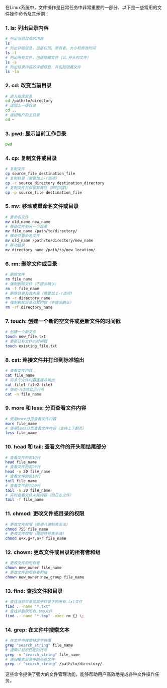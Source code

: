 在Linux系统中，文件操作是日常任务中非常重要的一部分。以下是一些常用的文件操作命令及其示例：

### 1. **ls**: 列出目录内容

```bash
# 列出当前目录的内容
ls 
# 列出详细信息，包括权限、所有者、大小和修改时间
ls -l 
# 列出所有文件，包括隐藏文件（以.开头的文件）
ls -a 
# 列出目录内容的详细信息，并包括隐藏文件
ls -la
```

### 2. **cd**: 改变当前目录

```bash
# 进入指定目录
cd /path/to/directory 
# 返回上一级目录
cd .. 
# 返回用户的主目录
cd ~
```

### 3. **pwd**: 显示当前工作目录

```bash
pwd
```

### 4. **cp**: 复制文件或目录

```bash
# 复制文件
cp source_file destination_file 
# 复制目录（需要加上-r选项）
cp -r source_directory destination_directory 
# 复制文件并保留其属性（如时间戳）
cp -p source_file destination_file
```

### 5. **mv**: 移动或重命名文件或目录

```bash
# 重命名文件
mv old_name new_name 
# 移动文件到另一个目录
mv file_name /path/to/directory/ 
# 移动并重命名文件
mv old_name /path/to/directory/new_name 
# 移动目录
mv directory_name /path/to/new_location/
```

### 6. **rm**: 删除文件或目录

```bash
# 删除文件
rm file_name 
# 强制删除文件（不提示确认）
rm -f file_name 
# 删除目录及其内容（需要加上-r选项）
rm -r directory_name 
# 强制删除目录及其内容（不提示确认）
rm -rf directory_name
```

### 7. **touch**: 创建一个新的空文件或更新文件的时间戳

```bash
# 创建一个新文件
touch new_file.txt 
# 更新已有文件的时间戳
touch existing_file.txt
```

### 8. **cat**: 连接文件并打印到标准输出

```bash
# 查看文件内容
cat file_name 
# 将多个文件内容连接并输出
cat file1 file2 file3 
# 使用-n选项显示行号
cat -n file_name
```

### 9. **more** 和 **less**: 分页查看文件内容

```bash
# 使用more分页查看文件内容
more file_name 
# 使用less分页查看文件内容（支持上下翻页）
less file_name
```

### 10. **head** 和 **tail**: 查看文件的开头和结尾部分

```bash
# 查看文件的前10行
head file_name 
# 查看文件的前20行
head -n 20 file_name 
# 查看文件的后10行
tail file_name 
# 查看文件的后20行
tail -n 20 file_name 
# 实时查看文件末尾内容（如日志文件）
tail -f file_name
```

### 11. **chmod**: 更改文件或目录的权限

```bash
# 更改文件权限（使用八进制表示法）
chmod 755 file_name 
# 更改文件权限（使用符号表示法）
chmod u+x,g+r,o+r file_name
```

### 12. **chown**: 更改文件或目录的所有者和组

```bash
# 更改文件的所有者
chown new_owner file_name 
# 更改文件的所有者和组
chown new_owner:new_group file_name
```

### 13. **find**: 查找文件和目录

```bash
# 查找当前目录及其子目录下的所有.txt文件
find . -name "*.txt" 
# 查找并删除所有.tmp文件
find . -name "*.tmp" -exec rm {} \;
```

### 14. **grep**: 在文件中搜索文本

```bash
# 在文件中搜索特定字符串
grep "search_string" file_name 
# 搜索并显示匹配的行号
grep -n "search_string" file_name 
# 递归搜索目录中的所有文件
grep -r "search_string" /path/to/directory/
```

这些命令提供了强大的文件管理功能，能够帮助用户高效地完成各种文件操作任务。